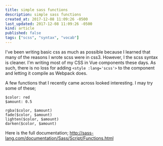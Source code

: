 ```yaml
---
title: simple sass functions
description: simple sass functions
created_at: 2017-12-08 11:09:26 -0500
last_updated: 2017-12-08 11:09:26 -0500
kind: article
published: false
tags: ["scss", "syntax", "vocab"]
---
```


I've been writing basic css as much as possible because I learned that many of the reasons I wrote scss were in css3. However, I the scss syntax is cleaner. I'm writing most of my CSS in Vue components these days. As such, there is no loss for adding  `<style :lang='scss'>` to the component and letting it compile as Webpack does.

A few functions that I recently came across looked interesting. I may try some of these;

```
$color: red
$amount: 0.5

rgba($color, $amount)
fade($color, $amount)
lighten($color, $amount)
darken($color, $amount)
```

Here is the full documentation;
http://sass-lang.com/documentation/Sass/Script/Functions.html
